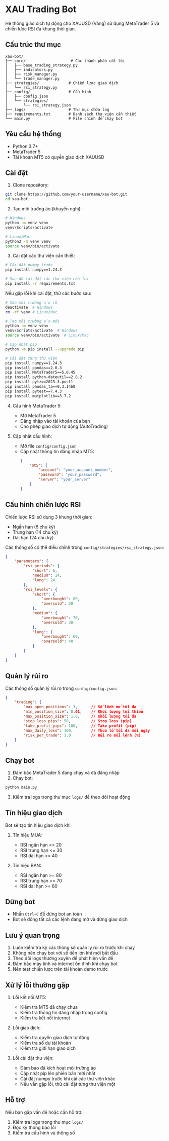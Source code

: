 # XAU Trading Bot

Hệ thống giao dịch tự động cho XAUUSD (Vàng) sử dụng MetaTrader 5 và chiến lược RSI đa khung thời gian.

## Cấu trúc thư mục

```
xau-bot/
├── core/                    # Các thành phần cốt lõi
│   ├── base_trading_strategy.py
│   ├── indicators.py
│   ├── risk_manager.py
│   └── trade_manager.py
├── strategies/             # Chiến lược giao dịch
│   └── rsi_strategy.py
├── config/                 # Cấu hình
│   ├── config.json
│   └── strategies/
│       └── rsi_strategy.json
├── logs/                   # Thư mục chứa log
├── requirements.txt        # Danh sách thư viện cần thiết
└── main.py                 # File chính để chạy bot
```

## Yêu cầu hệ thống

- Python 3.7+
- MetaTrader 5
- Tài khoản MT5 có quyền giao dịch XAUUSD

## Cài đặt

1. Clone repository:
```bash
git clone https://github.com/your-username/xau-bot.git
cd xau-bot
```

2. Tạo môi trường ảo (khuyến nghị):
```bash
# Windows
python -m venv venv
venv\Scripts\activate

# Linux/Mac
python3 -m venv venv
source venv/bin/activate
```

3. Cài đặt các thư viện cần thiết:
```bash
# Cài đặt numpy trước
pip install numpy==1.24.3

# Sau đó cài đặt các thư viện còn lại
pip install -r requirements.txt
```

Nếu gặp lỗi khi cài đặt, thử các bước sau:
```bash
# Xóa môi trường ảo cũ
deactivate  # Windows
rm -rf venv # Linux/Mac

# Tạo môi trường ảo mới
python -m venv venv
venv\Scripts\activate  # Windows
source venv/bin/activate  # Linux/Mac

# Cập nhật pip
python -m pip install --upgrade pip

# Cài đặt từng thư viện
pip install numpy==1.24.3
pip install pandas==2.0.3
pip install MetaTrader5==5.0.45
pip install python-dateutil==2.8.2
pip install pytz==2023.3.post1
pip install pandas_ta==0.3.14b0
pip install pytest==7.4.3
pip install matplotlib==3.7.2
```

4. Cấu hình MetaTrader 5:
   - Mở MetaTrader 5
   - Đăng nhập vào tài khoản của bạn
   - Cho phép giao dịch tự động (AutoTrading)

5. Cập nhật cấu hình:
   - Mở file `config/config.json`
   - Cập nhật thông tin đăng nhập MT5:
     ```json
     {
         "mt5": {
             "account": "your_account_number",
             "password": "your_password",
             "server": "your_server"
         }
     }
     ```

## Cấu hình chiến lược RSI

Chiến lược RSI sử dụng 3 khung thời gian:
- Ngắn hạn (6 chu kỳ)
- Trung hạn (14 chu kỳ)
- Dài hạn (24 chu kỳ)

Các thông số có thể điều chỉnh trong `config/strategies/rsi_strategy.json`:

```json
{
    "parameters": {
        "rsi_periods": {
            "short": 6,
            "medium": 14,
            "long": 24
        },
        "rsi_levels": {
            "short": {
                "overbought": 80,
                "oversold": 20
            },
            "medium": {
                "overbought": 70,
                "oversold": 30
            },
            "long": {
                "overbought": 60,
                "oversold": 40
            }
        }
    }
}
```

## Quản lý rủi ro

Các thông số quản lý rủi ro trong `config/config.json`:

```json
{
    "trading": {
        "max_open_positions": 3,      // Số lệnh mở tối đa
        "min_position_size": 0.01,    // Khối lượng tối thiểu
        "max_position_size": 1.0,     // Khối lượng tối đa
        "stop_loss_pips": 50,         // Stop loss (pip)
        "take_profit_pips": 100,      // Take profit (pip)
        "max_daily_loss": 100,        // Thua lỗ tối đa mỗi ngày
        "risk_per_trade": 1.0         // Rủi ro mỗi lệnh (%)
    }
}
```

## Chạy bot

1. Đảm bảo MetaTrader 5 đang chạy và đã đăng nhập
2. Chạy bot:
```bash
python main.py
```

3. Kiểm tra logs trong thư mục `logs/` để theo dõi hoạt động

## Tín hiệu giao dịch

Bot sẽ tạo tín hiệu giao dịch khi:

1. Tín hiệu MUA:
   - RSI ngắn hạn <= 20
   - RSI trung hạn <= 30
   - RSI dài hạn <= 40

2. Tín hiệu BÁN:
   - RSI ngắn hạn >= 80
   - RSI trung hạn >= 70
   - RSI dài hạn >= 60

## Dừng bot

- Nhấn `Ctrl+C` để dừng bot an toàn
- Bot sẽ đóng tất cả các lệnh đang mở và dừng giao dịch

## Lưu ý quan trọng

1. Luôn kiểm tra kỹ các thông số quản lý rủi ro trước khi chạy
2. Không nên chạy bot với số tiền lớn khi mới bắt đầu
3. Theo dõi logs thường xuyên để phát hiện vấn đề
4. Đảm bảo máy tính và internet ổn định khi chạy bot
5. Nên test chiến lược trên tài khoản demo trước

## Xử lý lỗi thường gặp

1. Lỗi kết nối MT5:
   - Kiểm tra MT5 đã chạy chưa
   - Kiểm tra thông tin đăng nhập trong config
   - Kiểm tra kết nối internet

2. Lỗi giao dịch:
   - Kiểm tra quyền giao dịch tự động
   - Kiểm tra số dư tài khoản
   - Kiểm tra giới hạn giao dịch

3. Lỗi cài đặt thư viện:
   - Đảm bảo đã kích hoạt môi trường ảo
   - Cập nhật pip lên phiên bản mới nhất
   - Cài đặt numpy trước khi cài các thư viện khác
   - Nếu vẫn gặp lỗi, thử cài đặt từng thư viện một

## Hỗ trợ

Nếu bạn gặp vấn đề hoặc cần hỗ trợ:
1. Kiểm tra logs trong thư mục `logs/`
2. Đọc kỹ thông báo lỗi
3. Kiểm tra cấu hình và thông số 